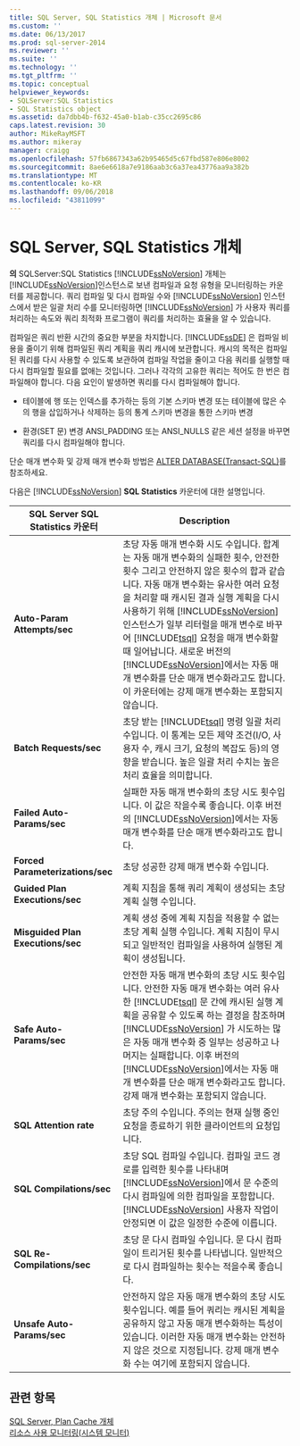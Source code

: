 ```yaml
---
title: SQL Server, SQL Statistics 개체 | Microsoft 문서
ms.custom: ''
ms.date: 06/13/2017
ms.prod: sql-server-2014
ms.reviewer: ''
ms.suite: ''
ms.technology: ''
ms.tgt_pltfrm: ''
ms.topic: conceptual
helpviewer_keywords:
- SQLServer:SQL Statistics
- SQL Statistics object
ms.assetid: da7dbb4b-f632-45a0-b1ab-c35cc2695c86
caps.latest.revision: 30
author: MikeRayMSFT
ms.author: mikeray
manager: craigg
ms.openlocfilehash: 57fb6867343a62b95465d5c67fbd587e806e8002
ms.sourcegitcommit: 8ae6e6618a7e9186aab3c6a37ea43776aa9a382b
ms.translationtype: MT
ms.contentlocale: ko-KR
ms.lasthandoff: 09/06/2018
ms.locfileid: "43811099"
---
```

# <a name="sql-server-sql-statistics-object"></a>SQL Server, SQL Statistics 개체
  **의** SQLServer:SQL Statistics [!INCLUDE[ssNoVersion](../../includes/ssnoversion-md.md)] 개체는 [!INCLUDE[ssNoVersion](../../includes/ssnoversion-md.md)]인스턴스로 보낸 컴파일과 요청 유형을 모니터링하는 카운터를 제공합니다. 쿼리 컴파일 및 다시 컴파일 수와 [!INCLUDE[ssNoVersion](../../includes/ssnoversion-md.md)] 인스턴스에서 받은 일괄 처리 수를 모니터링하면 [!INCLUDE[ssNoVersion](../../includes/ssnoversion-md.md)] 가 사용자 쿼리를 처리하는 속도와 쿼리 최적화 프로그램이 쿼리를 처리하는 효율을 알 수 있습니다.  
  
 컴파일은 쿼리 반환 시간의 중요한 부분을 차지합니다. [!INCLUDE[ssDE](../../includes/ssde-md.md)] 은 컴파일 비용을 줄이기 위해 컴파일된 쿼리 계획을 쿼리 캐시에 보관합니다. 캐시의 목적은 컴파일된 쿼리를 다시 사용할 수 있도록 보관하여 컴파일 작업을 줄이고 다음 쿼리를 실행할 때 다시 컴파일할 필요를 없애는 것입니다. 그러나 각각의 고유한 쿼리는 적어도 한 번은 컴파일해야 합니다. 다음 요인이 발생하면 쿼리를 다시 컴파일해야 합니다.  
  
-   테이블에 행 또는 인덱스를 추가하는 등의 기본 스키마 변경 또는 테이블에 많은 수의 행을 삽입하거나 삭제하는 등의 통계 스키마 변경을 통한 스키마 변경  
  
-   환경(SET 문) 변경 ANSI_PADDING 또는 ANSI_NULLS 같은 세션 설정을 바꾸면 쿼리를 다시 컴파일해야 합니다.  
  
 단순 매개 변수화 및 강제 매개 변수화 방법은 [ALTER DATABASE&#40;Transact-SQL&#41;](/sql/t-sql/statements/alter-database-transact-sql)를 참조하세요.  
  
 다음은 [!INCLUDE[ssNoVersion](../../includes/ssnoversion-md.md)] **SQL Statistics** 카운터에 대한 설명입니다.  
  
|SQL Server SQL Statistics 카운터|Description|  
|----------------------------------------|-----------------|  
|**Auto-Param Attempts/sec**|초당 자동 매개 변수화 시도 수입니다. 합계는 자동 매개 변수화의 실패한 횟수, 안전한 횟수 그리고 안전하지 않은 횟수의 합과 같습니다. 자동 매개 변수화는 유사한 여러 요청을 처리할 때 캐시된 결과 실행 계획을 다시 사용하기 위해 [!INCLUDE[ssNoVersion](../../includes/ssnoversion-md.md)] 인스턴스가 일부 리터럴을 매개 변수로 바꾸어 [!INCLUDE[tsql](../../../includes/tsql-md.md)] 요청을 매개 변수화할 때 일어납니다. 새로운 버전의 [!INCLUDE[ssNoVersion](../../includes/ssnoversion-md.md)]에서는 자동 매개 변수화를 단순 매개 변수화라고도 합니다. 이 카운터에는 강제 매개 변수화는 포함되지 않습니다.|  
|**Batch Requests/sec**|초당 받는 [!INCLUDE[tsql](../../../includes/tsql-md.md)] 명령 일괄 처리 수입니다. 이 통계는 모든 제약 조건(I/O, 사용자 수, 캐시 크기, 요청의 복잡도 등)의 영향을 받습니다. 높은 일괄 처리 수치는 높은 처리 효율을 의미합니다.|  
|**Failed Auto-Params/sec**|실패한 자동 매개 변수화의 초당 시도 횟수입니다. 이 값은 작을수록 좋습니다. 이후 버전의 [!INCLUDE[ssNoVersion](../../includes/ssnoversion-md.md)]에서는 자동 매개 변수화를 단순 매개 변수화라고도 합니다.|  
|**Forced Parameterizations/sec**|초당 성공한 강제 매개 변수화 수입니다.|  
|**Guided Plan Executions/sec**|계획 지침을 통해 쿼리 계획이 생성되는 초당 계획 실행 수입니다.|  
|**Misguided Plan Executions/sec**|계획 생성 중에 계획 지침을 적용할 수 없는 초당 계획 실행 수입니다. 계획 지침이 무시되고 일반적인 컴파일을 사용하여 실행된 계획이 생성됩니다.|  
|**Safe Auto-Params/sec**|안전한 자동 매개 변수화의 초당 시도 횟수입니다. 안전한 자동 매개 변수화는 여러 유사한 [!INCLUDE[tsql](../../../includes/tsql-md.md)] 문 간에 캐시된 실행 계획을 공유할 수 있도록 하는 결정을 참조하며 [!INCLUDE[ssNoVersion](../../includes/ssnoversion-md.md)] 가 시도하는 많은 자동 매개 변수화 중 일부는 성공하고 나머지는 실패합니다. 이후 버전의 [!INCLUDE[ssNoVersion](../../includes/ssnoversion-md.md)]에서는 자동 매개 변수화를 단순 매개 변수화라고도 합니다. 강제 매개 변수화는 포함되지 않습니다.|  
|**SQL Attention rate**|초당 주의 수입니다. 주의는 현재 실행 중인 요청을 종료하기 위한 클라이언트의 요청입니다.|  
|**SQL Compilations/sec**|초당 SQL 컴파일 수입니다. 컴파일 코드 경로를 입력한 횟수를 나타내며 [!INCLUDE[ssNoVersion](../../includes/ssnoversion-md.md)]에서 문 수준의 다시 컴파일에 의한 컴파일을 포함합니다. [!INCLUDE[ssNoVersion](../../includes/ssnoversion-md.md)] 사용자 작업이 안정되면 이 값은 일정한 수준에 이릅니다.|  
|**SQL Re-Compilations/sec**|초당 문 다시 컴파일 수입니다. 문 다시 컴파일이 트리거된 횟수를 나타냅니다. 일반적으로 다시 컴파일하는 횟수는 적을수록 좋습니다.|  
|**Unsafe Auto-Params/sec**|안전하지 않은 자동 매개 변수화의 초당 시도 횟수입니다. 예를 들어 쿼리는 캐시된 계획을 공유하지 않고 자동 매개 변수화하는 특성이 있습니다. 이러한 자동 매개 변수화는 안전하지 않은 것으로 지정됩니다. 강제 매개 변수화 수는 여기에 포함되지 않습니다.|  
  
## <a name="see-also"></a>관련 항목  
 [SQL Server, Plan Cache 개체](sql-server-plan-cache-object.md)   
 [리소스 사용 모니터링&#40;시스템 모니터&#41;](monitor-resource-usage-system-monitor.md)  
  
  
